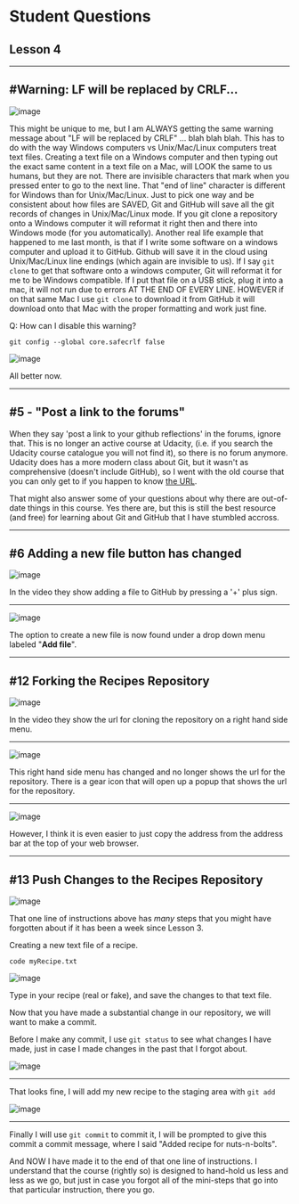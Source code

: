 # Student Questions

## Lesson 4

<hr>

## #Warning: LF will be replaced by CRLF...

![image](https://user-images.githubusercontent.com/12129459/132780869-73dc25b1-688c-4b52-9a64-80d9cc6eecc7.png)

This might be unique to me, but I am ALWAYS getting the same warning message about "LF will be replaced by CRLF" ... blah blah blah.  This has to do with the way Windows computers vs Unix/Mac/Linux computers treat text files. Creating a text file on a Windows computer and then typing out the exact same content in a text file on a Mac, will LOOK the same to us humans, but they are not.  There are invisible characters that mark when you pressed enter to go to the next line. That "end of line" character is different for Windows than for Unix/Mac/Linux. Just to pick one way and be consistent about how files are SAVED, Git and GitHub will save all the git records of changes in Unix/Mac/Linux mode.  If you git clone a repository onto a Windows computer it will reformat it right then and there into Windows mode (for you automatically).  Another real life example that happened to me last month, is that if I write some software on a windows computer and upload it to GitHub.  Github will save it in the cloud using Unix/Mac/Linux line endings (which again are invisible to us). If I say <code>git clone</code> to get that software onto a windows computer, Git will reformat it for me to be Windows compatible.  If I put that file on a USB stick, plug it into a mac, it will not run due to errors AT THE END OF EVERY LINE.  HOWEVER if on that same Mac I use <code>git clone</code> to download it from GitHub it will download onto that Mac with the proper formatting and work just fine.   

Q: How can I disable this warning? 

<code>git config --global core.safecrlf false</code>

![image](https://user-images.githubusercontent.com/12129459/132780928-88203eea-51af-4978-9c50-4c8f59796308.png)

All better now.  

<hr>

## #5 - "Post a link to the forums"

When they say 'post a link to your github reflections' in the forums, ignore that. This is no longer an active course at Udacity, (i.e. if you search the Udacity course catalogue you will not find it), so there is no forum anymore.  Udacity does has a more modern class about Git, but it wasn't as comprehensive (doesn't include GitHub), so I went with the old course that you can only get to if you happen to know <a href="https://classroom.udacity.com/courses/ud775" target="_blank">the URL</a>. 

That might also answer some of your questions about why there are out-of-date things in this course.  Yes there are, but this is still the best resource (and free) for learning about Git and GitHub that I have stumbled accross.   

<hr>

## #6 Adding a new file button has changed

![image](https://user-images.githubusercontent.com/12129459/132923875-8cc4a757-7e6a-4335-bf7c-79645ad7d3f0.png)

In the video they show adding a file to GitHub by pressing a '+' plus sign.  

<hr>

![image](https://user-images.githubusercontent.com/12129459/132924009-2263b2ff-b972-4509-ab30-6899f2410e3f.png)

The option to create a new file is now found under a drop down menu labeled "**Add file**".

<hr>

## #12 Forking the Recipes Repository


![image](https://user-images.githubusercontent.com/12129459/132950367-fabae6fd-b157-4801-8af9-c99540c15471.png)


In the video they show the url for cloning the repository on a right hand side menu.  

<hr>

![image](https://user-images.githubusercontent.com/12129459/132950481-ec9ecc23-dff0-49f6-816e-4c25898ac32b.png)

This right hand side menu has changed and no longer shows the url for the repository.  There is a gear icon that will open up a popup that shows the url for the repository. 

<hr>

![image](https://user-images.githubusercontent.com/12129459/132950520-3ac1be41-a295-45df-9750-566ddaabbda6.png)

However, I think it is even easier to just copy the address from the address bar at the top of your web browser. 

<hr>

## #13 Push Changes to the Recipes Repository

![image](https://user-images.githubusercontent.com/12129459/132951519-cd353c83-2bef-4008-8ac3-631c0d9b9a19.png)

That one line of instructions above has *many* steps that you might have forgotten about if it has been a week since Lesson 3.  <br>

Creating a new text file of a recipe.  <br>

<code>code myRecipe.txt</code><br>

![image](https://user-images.githubusercontent.com/12129459/132951613-27b09392-584d-4aa8-a664-f1d30b925529.png)

Type in your recipe (real or fake), and save the changes to that text file.  <br>

Now that you have made a substantial change in our repository, we will want to make a commit. 

Before I make any commit, I use <code>git status</code> to see what changes I have made, just in case I made changes in the past that I forgot about. 

![image](https://user-images.githubusercontent.com/12129459/132951662-cfc4ac2b-b386-4ed3-aa9c-a20ec93670bb.png)

<hr>

That looks fine, I will add my new recipe to the staging area with <code>git add</code>

![image](https://user-images.githubusercontent.com/12129459/132951696-24f5785b-05f4-44df-bd8a-9d27074bcb0c.png)

<hr>

Finally I will use <code>git commit</code> to commit it, I will be prompted to give this commit a commit message, where I said "Added recipe for nuts-n-bolts".  

And NOW I have made it to the end of that one line of instructions.  I understand that the course (rightly so) is designed to hand-hold us  less and less as we go, but just in case you forgot all of the mini-steps that go into that particular instruction, there you go.  


